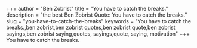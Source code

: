 +++
author = "Ben Zobrist"
title = "You have to catch the breaks."
description = "the best Ben Zobrist Quote: You have to catch the breaks."
slug = "you-have-to-catch-the-breaks"
keywords = "You have to catch the breaks.,ben zobrist,ben zobrist quotes,ben zobrist quote,ben zobrist sayings,ben zobrist saying,quotes, sayings,quote, saying, motivation"
+++
You have to catch the breaks.
